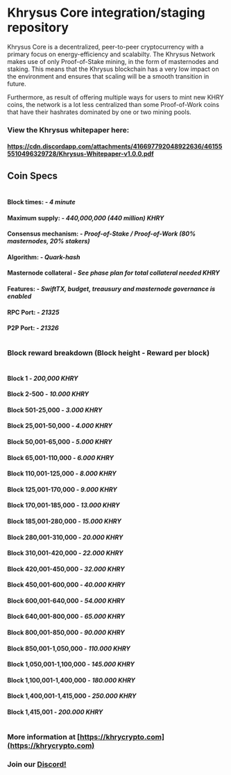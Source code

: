 # Khrysus Core integration/staging repository

Khrysus Core is a decentralized, peer-to-peer cryptocurrency with a primary focus on energy-efficiency and scalabilty. The Khrysus Network makes use of only Proof-of-Stake mining, in the form of masternodes and staking. This means that the Khrysus blockchain has a very low impact on the environment and ensures that scaling will be a smooth transition in future.

Furthermore, as result of offering multiple ways for users to mint new KHRY coins, the network is a lot less centralized than some Proof-of-Work coins that have their hashrates dominated by one or two mining pools.

### View the Khrysus whitepaper here:

#### https://cdn.discordapp.com/attachments/416697792048922636/461555510496329728/Khrysus-Whitepaper-v1.0.0.pdf

## Coin Specs

#

#### Block times: - *4 minute*
#### Maximum supply: - *440,000,000 (440 million) KHRY*
#### Consensus mechanism: - *Proof-of-Stake / Proof-of-Work (80% masternodes, 20% stakers)*
#### Algorithm: - *Quark-hash*
#### Masternode collateral - *See phase plan for total collateral needed KHRY*  
#### Features: - *SwiftTX, budget, treausury and masternode governance is enabled*
#### RPC Port: - *21325*
#### P2P Port: - *21326*

#

### Block reward breakdown (Block height - Reward per block)
#
#### Block 1	  -   *200,000 KHRY*

#### Block 2-500	  -   *10.000 KHRY*

#### Block 501-25,000   -   *3.000 KHRY*

#### Block 25,001-50,000  -   *4.000 KHRY*

#### Block 50,001-65,000  -   *5.000 KHRY*

#### Block 65,001-110,000  -  *6.000 KHRY*

#### Block 110,001-125,000   -   *8.000 KHRY*

#### Block 125,001-170,000   -   *9.000 KHRY*

#### Block 170,001-185,000   -   *13.000 KHRY*

#### Block 185,001-280,000   -   *15.000 KHRY*

#### Block 280,001-310,000   -   *20.000 KHRY*

#### Block 310,001-420,000   -   *22.000 KHRY*

#### Block 420,001-450,000   -   *32.000 KHRY*

#### Block 450,001-600,000   -   *40.000 KHRY*

#### Block 600,001-640,000   -   *54.000 KHRY*

#### Block 640,001-800,000   -   *65.000 KHRY*

#### Block 800,001-850,000   -   *90.000 KHRY*

#### Block 850,001-1,050,000   -   *110.000 KHRY*

#### Block 1,050,001-1,100,000   -   *145.000 KHRY*

#### Block 1,100,001-1,400,000   -   *180.000 KHRY*

#### Block 1,400,001-1,415,000   -   *250.000 KHRY*

#### Block 1,415,001             -   *200.000 KHRY*


#

### More information at [https://khrycrypto.com](https://khrycrypto.com)
### Join our [Discord!](https://discord.gg/9nzt37V)
